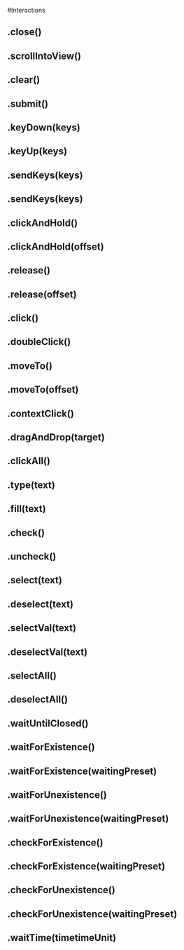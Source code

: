#Interactions
## .close()


## .scrollIntoView()


## .clear()


## .submit()


## .keyDown(keys)


## .keyUp(keys)


## .sendKeys(keys)


## .sendKeys(keys)


## .clickAndHold()


## .clickAndHold(offset)


## .release()


## .release(offset)


## .click()


## .doubleClick()


## .moveTo()


## .moveTo(offset)


## .contextClick()


## .dragAndDrop(target)


## .clickAll()


## .type(text)


## .fill(text)


## .check()


## .uncheck()


## .select(text)


## .deselect(text)


## .selectVal(text)


## .deselectVal(text)


## .selectAll()


## .deselectAll()


## .waitUntilClosed()


## .waitForExistence()


## .waitForExistence(waitingPreset)


## .waitForUnexistence()


## .waitForUnexistence(waitingPreset)


## .checkForExistence()


## .checkForExistence(waitingPreset)


## .checkForUnexistence()


## .checkForUnexistence(waitingPreset)


## .waitTime(timetimeUnit)

